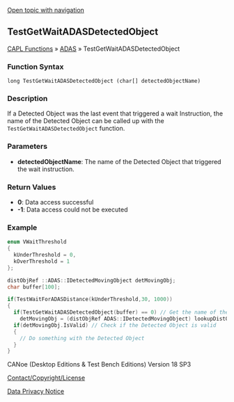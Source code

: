 [Open topic with navigation](../../../../../CANoeDEFamily.htm#Topics/CAPLFunctions/ADAS/Functions/CAPLfunctionTestGetWaitADASDetectedObject.md)

## TestGetWaitADASDetectedObject

[CAPL Functions](../../CAPLfunctions.md) » [ADAS](../CAPLfunctionsADASOverview.md) » TestGetWaitADASDetectedObject

### Function Syntax

```
long TestGetWaitADASDetectedObject (char[] detectedObjectName)
```

### Description

If a Detected Object was the last event that triggered a wait Instruction, the name of the Detected Object can be called up with the `TestGetWaitADASDetectedObject` function.

### Parameters

- **detectedObjectName**: The name of the Detected Object that triggered the wait instruction.

### Return Values

- **0**: Data access successful
- **-1**: Data access could not be executed

### Example

```c
enum VWaitThreshold
{
  kUnderThreshold = 0,
  kOverThreshold = 1
};

distObjRef ::ADAS::IDetectedMovingObject detMovingObj;
char buffer[100];

if(TestWaitForADASDistance(kUnderThreshold,30, 1000))
{
  if(TestGetWaitADASDetectedObject(buffer) == 0) // Get the name of the Detected Object that triggered the Wait Condition
    detMovingObj = (distObjRef ADAS::IDetectedMovingObject) lookupDistObj(buffer); // Get the Detected Object with the CAPL Function lookupDistObj
  if(detMovingObj.IsValid) // Check if the Detected Object is valid
  {
    // Do something with the Detected Object
  }
}
```

CANoe (Desktop Editions & Test Bench Editions) Version 18 SP3

[Contact/Copyright/License](../../../Shared/ContactCopyrightLicense.md)

[Data Privacy Notice](https://www.vector.com/int/en/company/get-info/privacy-policy/)
